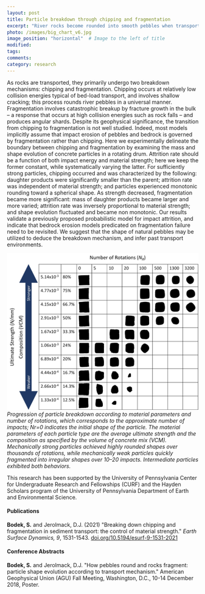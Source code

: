 ```yaml
---
layout: post
title: Particle breakdown through chipping and fragmentation
excerpt: "River rocks become rounded into smooth pebbles when transported as bedload, but other rocks become rough and angular when transported by landslides or rock falls. In this study, we attempt to experimentally delineate the transition between low-energy chipping and high-energy fragmentation."
photo: /images/big_chart_v6.jpg
image_position: "horizontal"  # Image to the left of title
modified: 
tags: 
comments:
category: research
---
```


As rocks are transported, they primarily undergo two breakdown mechanisms: chipping and fragmentation. Chipping occurs at relatively low collision energies typical of bed-load transport, and involves shallow cracking; this process rounds river pebbles in a universal manner. Fragmentation involves catastrophic breakup by fracture growth in the bulk – a response that occurs at high collision energies such as rock falls – and produces angular shards. Despite its geophysical significance, the transition from chipping to fragmentation is not well studied. Indeed, most models implicitly assume that impact erosion of pebbles and bedrock is governed by fragmentation rather than chipping. Here we experimentally delineate the boundary between chipping and fragmentation by examining the mass and shape evolution of concrete particles in a rotating drum. Attrition rate should be a function of both impact energy and material strength; here we keep the former constant, while systematically varying the latter. For sufficiently strong particles, chipping occurred and was characterized by the following: daughter products were significantly smaller than the parent; attrition rate was independent of material strength; and particles experienced monotonic rounding toward a spherical shape. As strength decreased, fragmentation became more significant: mass of daughter products became larger and more varied; attrition rate was inversely proportional to material strength; and shape evolution fluctuated and became non monotonic. Our results validate a previously proposed probabilistic model for impact attrition, and indicate that bedrock erosion models predicated on fragmentation failure need to be revisited. We suggest that the shape of natural pebbles may be utilized to deduce the breakdown mechanism, and infer past transport environments.

![Particle attrition progression.](/images/big_chart_v6.jpg)
*Progression of particle breakdown according to material parameters and number of rotations, which corresponds to the approximate number of impacts; Nr=0 indicates the initial shape of the particle. The material parameters of each particle type are the average ultimate strength and the composition as specified by the volume of concrete mix (VCM). Mechanically strong particles achieved highly rounded shapes over thousands of rotations, while mechanically weak particles quickly fragmented into irregular shapes over 10–20 impacts. Intermediate particles exhibited both behaviors.*


This research has been supported by the University of Pennsylvania Center for Undergraduate Research and Fellowships (CURF) and the Hayden Scholars program of the University of Pennsylvania Department of Earth and Environmental Science.

#### Publications

**Bodek, S.** and Jerolmack, D.J. (2021) "Breaking down chipping and fragmentation in sediment transport: the control of material strength." *Earth Surface Dynamics, 9*, 1531-1543. [doi.org/10.5194/esurf-9-1531-2021](https://esurf.copernicus.org/articles/9/1531/2021/)

#### Conference Abstracts

**Bodek, S.** and Jerolmack, D.J. "How pebbles round and rocks fragment: particle shape evolution according to transport mechanism." American Geophysical Union (AGU) Fall Meeting, Washington, D.C., 10-14 December 2018, Poster.
